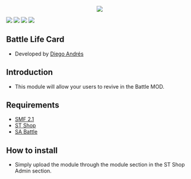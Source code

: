  <p align="center">
    <img src="https://smftricks.com/logos/logo.png">
 </p>
 
 <img src="https://img.shields.io/badge/License-MPL%202.0-a05a3f?style=flat-square">  <img src="https://img.shields.io/badge/SMF-2.1-3f73a0?style=flat-square"> <img src="https://img.shields.io/badge/ST%20Shop-4.1-7470a0?style=flat-square"> <img src="https://img.shields.io/badge/SA%20Battle-1.16-d16c6c?style=flat-square">

 
## Battle Life Card
- Developed by [Diego Andrés](https://github.com/DiegoAndresCortes)

## Introduction
* This module will allow your users to revive in the Battle MOD.

## Requirements
* [SMF 2.1](https://github.com/SimpleMachines/SMF2.1)
* [ST Shop](https://github.com/SMFTricks/ST-Shop)
* [SA Battle](https://github.com/Underdog-01/Battle)

## How to install
* Simply upload the module through the module section in the ST Shop Admin section.
